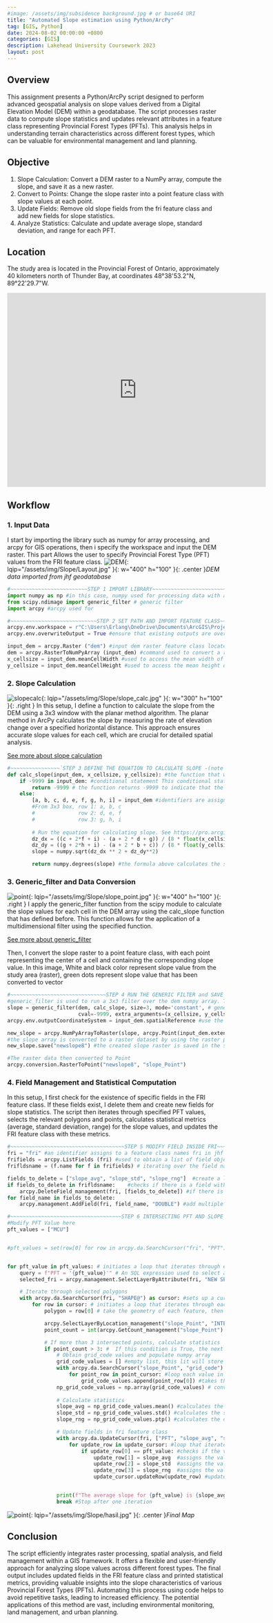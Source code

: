 ```yaml
---
#image: /assets/img/subsidence background.jpg # or base64 URI
title: "Automated Slope estimation using Python/ArcPy"
tag: [GIS, Python]
date: 2024-08-02 00:00:00 +0800
categories: [GIS]
description: Lakehead University Coursework 2023
layout: post
---
```

## Overview
This assignment presents a Python/ArcPy script designed to perform advanced geospatial analysis on slope values derived from a Digital Elevation Model (DEM) within a geodatabase. The script processes raster data to compute slope statistics and updates relevant attributes in a feature class representing Provincial Forest Types (PFTs). This analysis helps in understanding terrain characteristics across different forest types, which can be valuable for environmental management and land planning.

## Objective
1. Slope Calculation: Convert a DEM raster to a NumPy array, compute the slope, and save it as a new raster.
2. Convert to Points: Change the slope raster into a point feature class with slope values at each point.
3. Update Fields: Remove old slope fields from the fri feature class and add new fields for slope statistics.
4. Analyze Statistics: Calculate and update average slope, standard deviation, and range for each PFT.

## Location 
The study area is located in the Provincial Forest of Ontario, approximately 40 kilometers north of Thunder Bay, at coordinates 48°38'53.2"N, 89°22'29.7"W.

<div style="text-align: center;">
  <iframe src="https://www.google.com/maps/embed?pb=!1m18!1m12!1m3!1d293367.9070622633!2d-89.43035946350258!3d48.4387123257039!2m3!1f0!2f0!3f0!3m2!1i1024!2i768!4f13.1!3m3!1m2!1s0x4d592a3f9ba9785b%3A0x9c9a677a01a8f821!2sJacques%2C%20Ontario%20P7G%200Y3%2C%20Kanada!5e1!3m2!1sid!2sid!4v1733049085060!5m2!1sid!2sid" width="600" height="450" style="border:0;" allowfullscreen="" loading="lazy" referrerpolicy="no-referrer-when-downgrade"></iframe>
</div>

## Workflow
### 1. Input Data

I start by importing the library such as numpy for array processing, and arcpy for GIS operations, then i specify the workspace and input the DEM raster. This part Allows the user to specify Provincial Forest Type (PFT) values from the FRI feature class. 
![DEM](assets/img/Slope/Layout.jpg){: lqip="/assets/img/Slope/Layout.jpg" }{: w="400" h="100" }{: .center }_DEM data imported from jhf geodatabase_

```python
#~~~~~~~~~~~~~~~~~~~~~~~~~STEP 1 IMPORT LIBRARY~~~~~~~~~~~~~~~~~~~~~~~~~~~~
import numpy as np #in this case, numpy used for processing data with array
from scipy.ndimage import generic_filter # generic filter
import arcpy #arcpy used for 

#~~~~~~~~~~~~~~~~~~~~~~~~~~~~STEP 2 SET PATH AND IMPORT FEATURE CLASS~~~~~~~~~~~~~~~~~~~~~
arcpy.env.workspace = r"C:\Users\Erlang\OneDrive\Documents\ArcGIS\Projects\Assignment3\data\jhf.gdb" #set the workspace path
arcpy.env.overwriteOutput = True #ensure that existing outputs are overwritten if they already exist.

input_dem = arcpy.Raster ("dem") #input dem raster feature class located inside fri geodatabase
dem = arcpy.RasterToNumPyArray (input_dem) #command used to convert a raster dataset into a NumPy array.
x_cellsize = input_dem.meanCellWidth #used to access the mean width of the cells in the raster dataset along the X-axis (columns)
y_cellsize = input_dem.meanCellHeight #used to access the mean height of the cells in the raster dataset along the Y-axis (rows
```


### 2. Slope Calculation
![slopecalc](assets/img/Slope/slope_calc.jpg){: lqip="/assets/img/Slope/slope_calc.jpg" }{: w="300" h="100" }{: .right }
In this setup, I define a function to calculate the slope from the DEM using a 3x3 window with the planar method algorithm. The planar method in ArcPy calculates the slope by measuring the rate of elevation change over a specified horizontal distance. This approach ensures accurate slope values for each cell, which are crucial for detailed spatial analysis.

<a href="https://pro.arcgis.com/en/pro-app/latest/tool-reference/spatial-analyst/how-slope-works.htm" class="btn btn-primary" role="button">See more about slope calculation</a>

```python
#~~~~~~~~~~~~~~~~`STEP 3 DEFINE THE EQUATION TO CALCULATE SLOPE -(note need to reshape in array to be 3*3)~~~~~~~~~~~~~~~~~~~~
def calc_slope(input_dem, x_cellsize, y_cellsize): #the function that will be used by the generic_filter function to calculate slope values
    if -9999 in input_dem: #conditional statement This conditional statement that ensures that the calculation proceeds differently if nodata values (-9999) are present in the input array
        return -9999 # the function returns -9999 to indicate that the slope calculation couldn't be performed 
    else:
        [a, b, c, d, e, f, g, h, i] = input_dem #identifiers are assigned to the positions in the used filter
        #From 3x3 box, row 1: a, b, c
        #              row 2: d, e, f
        #              row 3: g, h, i
        
        # Run the equation for calculating slope. See https://pro.arcgis.com/en/pro-app/tool-reference/spatial-analyst/how-slope-works.htm 
        dz_dx = ((c + 2*f + i) - (a + 2 * d + g)) / (8 * float(x_cellsize)) 
        dz_dy = ((g + 2*h + i) - (a + 2 * b + c)) / (8 * float(y_cellsize))
        slope = numpy.sqrt(dz_dx ** 2 + dz_dy**2)

        return numpy.degrees(slope) #the formula above calculates the slope in radians; here radians are converted to decimal degrees
```

### 3. Generic_filter and Data Conversion
![point](assets/img/Slope/slope_point.jpg){: lqip="/assets/img/Slope/slope_point.jpg" }{: w="400" h="100" }{: .right }
I apply the generic_filter function from the scipy module to calculate the slope values for each cell in the DEM array using the calc_slope function that has defined before. This function allows for the application of a multidimensional filter using the specified function.

<a href="https://docs.scipy.org/doc/scipy/reference/generated/scipy.ndimage.generic_filter.html" class="btn btn-primary" role="button">See more about generic_filter</a>

Then, I convert the slope raster to a point feature class, with each point representing the center of a cell and containing the corresponding slope value. In this image, White and black color represent slope value from the study area (raster), green dots represent slope value that has been converted to vector


```python
#~~~~~~~~~~~~~~~~~~~~~~~~~~~~~~~STEP 4 RUN THE GENERIC FILTER and SAVE THE OUTPUT~~~~~~~~~~~~~~~~~~~~~~~~~~~~~~~~~
#generic_filter is used to run a 3x3 filter over the dem numpy array. The returned numpy array will be of the same shape as the input dem raster
slope = generic_filter(dem, calc_slope, size=3, mode='constant', # generic_filter function used to calculate the slope values for each cell in the dem array using the calc_slope function within a 3x3 window
                       cval=-9999, extra_arguments=(x_cellsize, y_cellsize)) #sets the constant value and provides additional arguments to the function while it's being applied by generic_filter function
arcpy.env.outputCoordinateSystem = input_dem.spatialReference #use the spatial reference (coordinate system) of the dem raster to set the output coordinate system

new_slope = arcpy.NumPyArrayToRaster(slope, arcpy.Point(input_dem.extent.XMin, input_dem.extent.YMin),input_dem.meanCellWidth, input_dem.meanCellHeight,-9999)
#the slope array is converted to a raster dataset by using the raster parameters (reference corner x,y coordinates, cell size, NoData value (-9999}, of the initial, dem, raster.                                                                                                                                           
new_slope.save("newslope8") #the created slope raster is saved in the set workspace under the specified name

#The raster data then converted to Point
arcpy.conversion.RasterToPoint("newslope8", "slope_Point")
```

### 4. Field Management and Statistical Computation
In this setup, I first check for the existence of specific fields in the FRI feature class. If these fields exist, I delete them and create new fields for slope statistics. The script then iterates through specified PFT values, selects the relevant polygons and points, calculates statistical metrics (average, standard deviation, range) for the slope values, and updates the FRI feature class with these metrics.
```python
#~~~~~~~~~~~~~~~~~~~~~~~~~~~~~~~~~~~~~STEP 5 MODIFY FIELD INSIDE FRI~~~~~~~~~~~~~~~~~~~~~~~~~~~~~~~~~~
fri = "fri" #an identifier assigns to a feature class names fri in jhf geodatabase
frifields = arcpy.ListFields (fri) #used to obtain a list of field objects associated within fri feature class
frifldsname = (f.name for f in frifields) # iterating over the field names without creating a full list of field names

fields_to_delete = ["slope_avg", "slope_std", "slope_rng"]  #create a list containing the fields that will be deleted      
if fields_to_delete in frifldsname:    #checks if there is a field with the same name as the field that is getting populated
    arcpy.DeleteField_management(fri, [fields_to_delete]) #if there is such a field, it gets deleted
for field_name in fields_to_delete:
    arcpy.management.AddField(fri, field_name, "DOUBLE") #add multiple fields, loop through the fields_to_delete list and add each field individually

#~~~~~~~~~~~~~~~~~~~~~~~~~~~~~~~~~~~~STEP 6 INTERSECTING PFT AND SLOPE POINT~~~~~~~~~~~~~~~~~~~~~~~~~~~~~~
#Modify PFT Value here
pft_values = ["MCU"] 


#pft_values = set(row[0] for row in arcpy.da.SearchCursor("fri", "PFT")) -----> we can also extract each unique value in PFT field to be used by using this function 


for pft_value in pft_values: # initiates a loop that iterates through each unique pft_value present in the pft_values set
    query = f"PFT = '{pft_value}'" # An SQL expression used to select a subset of records, this will creates a query string that looks like PFT = 'MCU'
    selected_fri = arcpy.management.SelectLayerByAttribute(fri, "NEW SELECTION", query)  #used to select features or rows based on attribute queries in a layer

    # Iterate through selected polygons
    with arcpy.da.SearchCursor(fri, "SHAPE@") as cursor: #sets up a cursor to iterate through each row in the "fri" feature class, extracting the geometry of each feature in the form of polygons
        for row in cursor: # initiates a loop that iterates through each row in the feature class.
            polygon = row[0] # take the geometry of each feature, then store it in variable to be used in the next line

            arcpy.SelectLayerByLocation_management("slope_Point", "INTERSECT", polygon) #selects features in the "slope_Point" layer that intersect with the polygon
            point_count = int(arcpy.GetCount_management("slope_Point").getOutput(0)) #calculates the number of features present in the "slope_Point" layer and stores that count in the variable point_count

            # If more than 3 intersected points, calculate statistics
            if point_count > 3: #  If this condition is True, the next code block will be executed
                # Obtain grid_code values and populate numpy array
                grid_code_values = [] #empty list, this lit will store values from grid_code
                with arcpy.da.SearchCursor("slope_Point", "grid_code") as point_cursor: # creates a cursor (point_cursor) to iterate through the "slope_Point" to extract values from grid_code
                    for point_row in point_cursor: #loop each value in that cursor that iterates through grid_code field
                        grid_code_values.append(point_row[0]) #takes the value from the "grid_code" field and appends it to the grid_code_values list
                np_grid_code_values = np.array(grid_code_values) # converted into a NumPy array named np_grid_code_values
                
                # Calculate statistics
                slope_avg = np_grid_code_values.mean() #calculates the average value of the numpy array
                slope_std = np_grid_code_values.std() #calculates the standard deviation of the numpy array
                slope_rng = np_grid_code_values.ptp() #calculates the difference between max and min value (range) of the numpy array. ptp = peak-to-peak

                # Update fields in fri feature class
                with arcpy.da.UpdateCursor(fri, ["PFT", "slope_avg", "slope_std", "slope_rng"]) as update_cursor: #modified the cursor, It specifies the fields to be accessed to: "PFT", "slope_avg", "slope_std", and "slope_rng"
                    for update_row in update_cursor: #loop that iterates through each row in the fields above
                        if update_row[0] == pft_value: #checks if the value in the "PFT" field of the current row (update_row[0]) matches the pft_value.
                            update_row[1] = slope_avg  #assigns the value of slope_avg to the second field ([1]) in the list above
                            update_row[2] = slope_std  #assigns the value of slope_std to the third field ([2]) in the list above
                            update_row[3] = slope_rng  #assigns the value of slope_rng to the fourth field ([3]) in the list above
                            update_cursor.updateRow(update_row) #updates the row in the fri feature class with the modified values 


                print(f"The average slope for {pft_value} is {slope_avg} degrees, the standard deviation is {slope_std}, and the range is {slope_rng}")
                break #Stop after one iteration
```
![point](assets/img/Slope/hasil.jpg){: lqip="/assets/img/Slope/hasil.jpg" }{: .center }_Final Map_

## Conclusion
The script efficiently integrates raster processing, spatial analysis, and field management within a GIS framework. It offers a flexible and user-friendly approach for analyzing slope values across different forest types. The final output includes updated fields in the FRI feature class and printed statistical metrics, providing valuable insights into the slope characteristics of various Provincial Forest Types (PFTs). Automating this process using code helps to avoid repetitive tasks, leading to increased efficiency. The potential applications of this method are vast, including environmental monitoring, land management, and urban planning.

